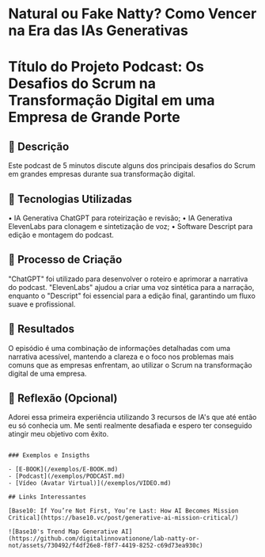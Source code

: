 # Natural ou Fake Natty? Como Vencer na Era das IAs Generativas


# Título do Projeto Podcast: Os Desafios do Scrum na Transformação Digital em uma Empresa de Grande Porte

## 📒 Descrição
Este podcast de 5 minutos discute alguns dos principais desafios do Scrum em grandes empresas durante sua transformação digital.

## 🤖 Tecnologias Utilizadas
•	IA Generativa ChatGPT para roteirização e revisão;
•	IA Generativa ElevenLabs para clonagem e sintetização de voz;
•	Software Descript para edição e montagem do podcast.

## 🧐 Processo de Criação
"ChatGPT" foi utilizado para desenvolver o roteiro e aprimorar a narrativa do podcast. "ElevenLabs" ajudou a criar uma voz sintética para a narração, enquanto o "Descript" foi essencial para a edição final, garantindo um fluxo suave e profissional.

## 🚀 Resultados
O episódio é uma combinação de informações detalhadas com uma narrativa acessível, mantendo a clareza e o foco nos problemas mais comuns que as empresas enfrentam, ao utilizar o Scrum na transformação digital de uma empresa.

## 💭 Reflexão (Opcional)
Adorei essa primeira experiência utilizando 3 recursos de IA's que até então eu só conhecia um. Me senti realmente desafiada e espero ter conseguido atingir meu objetivo com êxito.
```

### Exemplos e Insigths

- [E-BOOK](/exemplos/E-BOOK.md)
- [Podcast](/exemplos/PODCAST.md)
- [Vídeo (Avatar Virtual)](/exemplos/VIDEO.md)

## Links Interessantes

[Base10: If You’re Not First, You’re Last: How AI Becomes Mission Critical](https://base10.vc/post/generative-ai-mission-critical/)

![Base10's Trend Map Generative AI](https://github.com/digitalinnovationone/lab-natty-or-not/assets/730492/f4df26e8-f8f7-4419-8252-c69d73ea930c)
